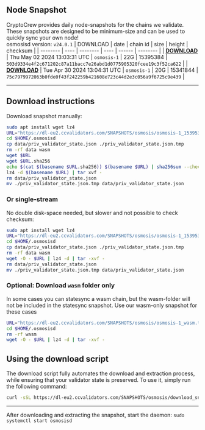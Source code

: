 ## Node Snapshot
CryptoCrew provides daily node-snapshots for the chains we validate. These snapshots are designed to be minimum-size and can be used to quickly sync your own node!  
osmosisd version: `v24.0.1`
| DOWNLOAD | date | chain id | size | height | checksum |
| -------- | ---- | -------- | ---- | ------ | -------- |
| **[DOWNLOAD](https://dl-eu2.ccvalidators.com/SNAPSHOTS/osmosis/osmosis-1_15395384.tar.lz4)** | Thu May 02 2024 13:03:31 UTC | `osmosis-1` | 22G | 15395384 | `503d9334e4f2c671202c87a11bacc7e26abd1d0775905320fcee19c3f52ca622` |
| **[DOWNLOAD](https://dl-eu2.ccvalidators.com/SNAPSHOTS/osmosis/osmosis-1_15341844.tar.lz4)** | Tue Apr 30 2024 13:04:31 UTC | `osmosis-1` | 20G | 15341844 | `75c7979972063b0fde0f43f242259b421608e723c44d2e3c056a9f6725c9e439` |

---

## Download instructions
Download snapshot manually:
```sh
sudo apt install wget lz4
URL="https://dl-eu2.ccvalidators.com/SNAPSHOTS/osmosis/osmosis-1_15395384.tar.lz4"
cd $HOME/.osmosisd
cp data/priv_validator_state.json ./priv_validator_state.json.tmp
rm -rf data wasm
wget $URL
wget $URL.sha256
echo $(cat $(basename $URL.sha256)) $(basename $URL) | sha256sum --check
lz4 -d $(basename $URL) | tar xvf -
rm data/priv_validator_state.json
mv ./priv_validator_state.json.tmp data/priv_validator_state.json
```

### Or single-stream
No double disk-space needed, but slower and not possible to check checksum:
```sh
sudo apt install wget lz4
URL="https://dl-eu2.ccvalidators.com/SNAPSHOTS/osmosis/osmosis-1_15395384.tar.lz4"
cd $HOME/.osmosisd
cp data/priv_validator_state.json ./priv_validator_state.json.tmp
rm -rf data wasm
wget -O - $URL | lz4 -d | tar -xvf -
rm data/priv_validator_state.json
mv ./priv_validator_state.json.tmp data/priv_validator_state.json
```

### Optional: Download `wasm` folder only
In some cases you can statesync a wasm chain, but the wasm-folder will not be included in the statesync snapshot. Use our wasm-only snapshot for these cases
```sh
URL="https://dl-eu2.ccvalidators.com/SNAPSHOTS/osmosis/osmosis-1_wasm.tar.lz4"
cd $HOME/.osmosisd
rm -rf wasm
wget -O - $URL | lz4 -d | tar -xvf -
```



## Using the download script

The download script fully automates the download and extraction process, while ensuring that your validator state is preserved. To use it, simply run the following command:
```sh
curl -sSL https://dl-eu2.ccvalidators.com/SNAPSHOTS/osmosis/download_snapshot.sh | bash
```
---

After downloading and extracting the snapshot, start the daemon: `sudo systemctl start osmosisd`

